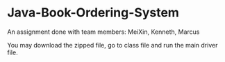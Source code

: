 # Java-Book-Ordering-System
An assignment done with team members: MeiXin, Kenneth, Marcus

You may download the zipped file, go to class file and run the main driver file.
